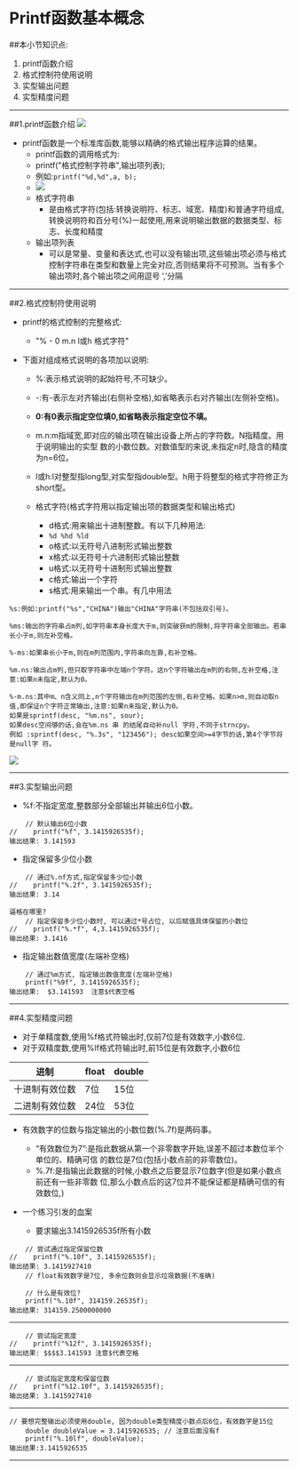 # Printf函数基本概念
##本小节知识点:
1. printf函数介绍
2. 格式控制符使用说明
3. 实型输出问题
4. 实型精度问题

---

##1.printf函数介绍
![](http://7xj0kx.com1.z0.glb.clouddn.com/printf.png)
- printf函数是一个标准库函数,能够以精确的格式输出程序运算的结果。
    + printf函数的调用格式为:
    + printf("格式控制字符串",输出项列表);
    + 例如:```printf("%d,%d",a, b);```
    + ![](http://7xj0kx.com1.z0.glb.clouddn.com/printf2.png)
    + 格式字符串
        * 是由格式字符(包括:转换说明符、标志、域宽、精度)和普通字符组成,转换说明符和百分号(%)一起使用,用来说明输出数据的数据类型、标志、长度和精度
    + 输出项列表
        * 可以是常量、变量和表达式,也可以没有输出项,这些输出项必须与格式控制字符串在类型和数量上完全对应,否则结果将不可预测。当有多个输出项时,各个输出项之间用逗号 ‘,’分隔

---

##2.格式控制符使用说明
- printf的格式控制的完整格式:
    + "% - 0 m.n l或h 格式字符"

- 下面对组成格式说明的各项加以说明:
    + %:表示格式说明的起始符号,不可缺少。
    + -:有-表示左对齐输出(右侧补空格),如省略表示右对齐输出(左侧补空格)。
    +  **0:有0表示指定空位填0,如省略表示指定空位不填。**
    +  m.n:m指域宽,即对应的输出项在输出设备上所占的字符数。N指精度。用于说明输出的实型 数的小数位数。对数值型的来说,未指定n时,隐含的精度为n=6位。
    +  l或h:l对整型指long型,对实型指double型。h用于将整型的格式字符修正为short型。

    + 格式字符(格式字符用以指定输出项的数据类型和输出格式)
        * d格式:用来输出十进制整数。有以下几种用法:
        * ```%d %hd %ld```
        * o格式:以无符号八进制形式输出整数
        * x格式:以无符号十六进制形式输出整数
        * u格式:以无符号十进制形式输出整数
        * c格式:输出一个字符
        * s格式:用来输出一个串。有几中用法

```
%s:例如:printf("%s","CHINA")输出"CHINA"字符串(不包括双引号)。

%ms:输出的字符串占m列,如字符串本身长度大于m,则突破获m的限制,将字符串全部输出。若串 长小于m,则左补空格。

%-ms:如果串长小于m,则在m列范围内,字符串向左靠,右补空格。

%m.ns:输出占m列,但只取字符串中左端n个字符。这n个字符输出在m列的右侧,左补空格,注 意:如果n未指定,默认为0。

%-m.ns:其中m、n含义同上,n个字符输出在m列范围的左侧,右补空格。如果n>m,则自动取n值,即保证n个字符正常输出,注意:如果n未指定,默认为0。
如果是sprintf(desc, "%m.ns", sour);
如果desc空间够的话,会在%m.ns 串 的结尾自动补null 字符,不同于strncpy。
例如 :sprintf(desc, "%.3s", "123456"); desc如果空间>=4字节的话,第4个字节将是null字 符。
```
![](http://7xj0kx.com1.z0.glb.clouddn.com/printf3.png)

---

##3.实型输出问题
- %f:不指定宽度,整数部分全部输出并输出6位小数。
```
    // 默认输出6位小数
//    printf("%f", 3.1415926535f);
输出结果: 3.141593
```

- 指定保留多少位小数
```
    // 通过%.nf方式,指定保留多少位小数
//    printf("%.2f", 3.1415926535f);
输出结果: 3.14
```

```
逼格在哪里?
    // 指定保留多少位小数时, 可以通过*号占位, 以后赋值具体保留的小数位
//    printf("%.*f", 4,3.1415926535f);
输出结果: 3.1416
```

- 指定输出数值宽度(左端补空格)
```
    // 通过%m方式, 指定输出数值宽度(左端补空格)
    printf("%9f", 3.1415926535f);
输出结果:  $3.141593  注意$代表空格
```

---
##4.实型精度问题
- 对于单精度数,使用%f格式符输出时,仅前7位是有效数字,小数6位.
- 对于双精度数,使用%lf格式符输出时,前15位是有效数字,小数6位

|进制|float|double|
|--|--|--|
|十进制有效位数|7位|15位|
|二进制有效位数|24位|53位|


- 有效数字的位数与指定输出的小数位数(%.7f)是两码事。
    + “有效数位为7”:是指此数据从第一个非零数字开始,误差不超过本数位半个单位的、精确可信 的数位是7位(包括小数点前的非零数位)。
    + %.7f:是指输出此数据的时候,小数点之后要显示7位数字(但是如果小数点前还有一些非零数 位,那么小数点后的这7位并不能保证都是精确可信的有效数位,)


- 一个练习引发的血案
    + 要求输出3.1415926535f所有小数

```
    // 尝试通过指定保留位数
//    printf("%.10f", 3.1415926535f);
输出结果: 3.1415927410
    // float有效数字是7位, 多余位数则会显示垃圾数据(不准确)

    // 什么是有效位?
    printf("%.10f", 314159.26535f);
输出结果: 314159.2500000000
```
---
```
    // 尝试指定宽度
//    printf("%12f", 3.1415926535f);
输出结果: $$$$3.141593 注意$代表空格
```
---
```
    // 尝试指定宽度和保留位数
//    printf("%12.10f", 3.1415926535f);
输出结果: 3.1415927410
```
---
```
// 要想完整输出必须使用double, 因为double类型精度小数点后6位，有效数字是15位
    double doubleValue = 3.1415926535; // 注意后面没有f
    printf("%.10lf", doubleValue);
输出结果:3.1415926535
```
---
